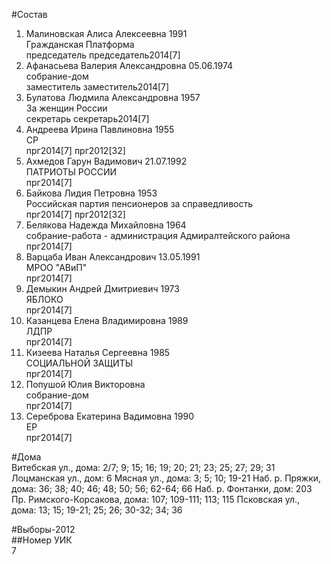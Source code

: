 #Состав  
1. Малиновская Алиса Алексеевна 1991  
    Гражданская Платформа  
    председатель председатель2014[7]  
2. Афанасьева Валерия Александровна 05.06.1974  
    собрание-дом  
    заместитель заместитель2014[7]  
3. Булатова Людмила Александровна 1957  
    За женщин России  
    секретарь секретарь2014[7]  
4. Андреева Ирина Павлиновна 1955  
    СР  
    прг2014[7] прг2012[32]  
5. Ахмедов Гарун Вадимович 21.07.1992  
    ПАТРИОТЫ РОССИИ  
    прг2014[7]  
6. Байкова Лидия Петровна 1953  
    Российская партия пенсионеров за справедливость  
    прг2014[7] прг2012[32]  
7. Белякова Надежда Михайловна 1964  
    собрание-работа - администрация Адмиралтейского района  
    прг2014[7]  
8. Варцаба Иван Александрович 13.05.1991  
    МРОО "АВиП"  
    прг2014[7]  
9. Демыкин Андрей Дмитриевич 1973  
    ЯБЛОКО  
    прг2014[7]  
10. Казанцева Елена Владимировна 1989  
    ЛДПР  
    прг2014[7]  
11. Кизеева Наталья Сергеевна 1985  
    СОЦИАЛЬНОЙ ЗАЩИТЫ  
    прг2014[7]  
12. Попушой Юлия Викторовна  
    собрание-дом  
    прг2014[7]  
13. Сереброва Екатерина Вадимовна 1990  
    ЕР  
    прг2014[7]  
  
#Дома  
Витебская ул., дома: 2/7; 9; 15; 16; 19; 20; 21; 23; 25; 27; 29; 31 Лоцманская ул., дом: 6 Мясная ул., дома: 3; 5; 10; 19-21 Наб. р. Пряжки, дома: 36; 38; 40; 46; 48; 50; 56; 62-64; 66 Наб. р. Фонтанки, дом: 203 Пр. Римского-Корсакова, дома: 107; 109-111; 113; 115 Псковская ул., дома: 13; 15; 19-21; 25; 26; 30-32; 34; 36  
  
#Выборы-2012  
##Номер УИК  
7  

